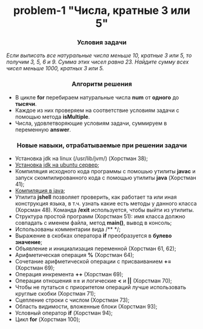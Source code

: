<div id="header" align="center">
    <h1>problem-1 "Числа, кратные 3 или 5"</h1>
</div>

<div id="header" align="center">
    <h3>Условия задачи</h3>
</div>

*Если выписать все натуральные числа меньше 10, кратные 3 или 5, то получим 3, 5, 6 и 9. Сумма этих чисел равна 23.
Найдите сумму всех чисел меньше 1000, кратных 3 или 5.*

<div id="header" align="center">
    <h3>Алгоритм решения</h3>
</div>

* В цикле **for** перебираем натуральные числа **num** от **одного** до **тысячи**.
* Каждое из них проверяем на соответствие условиям задачи с помощью метода **isMultiple**.
* Числа, удовлетворяющие условиям задачи, суммируем в переменную **answer**.

<div id="header" align="center">
    <h3>Новые навыки, отрабатываемые при решении задачи</h3>
</div>

* Установка jdk на linux (/usr/lib/jvm/) (Хорстман 38);
* [Установка jdk на ubuntu сервер](/doc-files/java/java-installation.md);
* Компиляция исходного кода программы с помошью утилиты **javac** и запуск скомпилированного кода с помощью утилиты **java** (Хорстман 41);
* [Компиляция в java](/doc-files/java/compilation-in-java.md);
* Утилита **jshell** позволяет проверить, как работает та или иная конструкция языка, в т.ч. узнать какие есть методы у данного класса (Хорсман 48). Команда **/exit** используется, чтобы выйти из утилиты.
* Структура простой программ (Хорстман 51): имя класса должно совпадать с именем файла, метод **main()**, вывод в консоль;
* Использованы комментарии вида /** */;
* Выражение в скобках оператора **if** преобразуется в **булево значение**;
* Объявление и инициализация переменной (Хорстман 61, 62);
* Арифметическая операция **%** (Хорстман 64);
* Сочетание арифметической операции с присваиванием **+=** (Хорстман 69);
* Операция инкремента **++** (Хорстман 69);
* Операции отношения **==** и логические **<** и **||** (Хорстман 70);
* Чтобы не путаться с приоритетом операций лучше использовать круглые скобки (Хорстман 71);
* Сцепление строки с числом (Хорстман 73);
* Область видимости, вложенные блоки (Хорстман 93);
* Условный оператор **if** (Хорстман 94);
* Цикл **for** (Хорстман 100);
